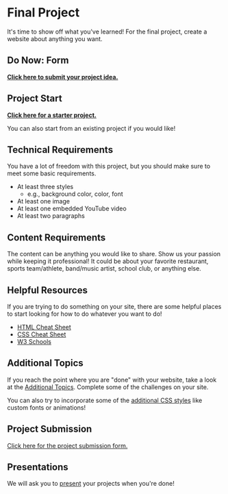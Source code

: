 # Final Project
It's time to show off what you've learned! For the final project, create a website about anything you want.

## Do Now: Form
[**Click here to submit your project idea.**](https://forms.office.com/r/avdGADtyrL)

## Project Start
[**Click here for a starter project.**](https://glitch.com/edit/#!/remix/final-project-ucs)

You can also start from an existing project if you would like!

## Technical Requirements
You have a lot of freedom with this project, but you should make sure to meet some basic requirements.

- At least three styles
  - e.g., background color, color, font
- At least one image
- At least one embedded YouTube video
- At least two paragraphs

## Content Requirements
The content can be anything you would like to share. Show us your passion while keeping it professional! It could be about your favorite restaurant, sports team/athlete, band/music artist, school club, or anything else.

## Helpful Resources
If you are trying to do something on your site, there are some helpful places to start looking for how to do whatever you want to do!

- [HTML Cheat Sheet](HtmlCheatsheet.md)
- [CSS Cheat Sheet](CssCheatsheet.md)
- [W3 Schools](https://w3schools.com)

## Additional Topics
If you reach the point where you are "done" with your website, take a look at the [Additional Topics](https://hylandtechoutreach.github.io/coding-activities/HtmlCssJsContinued/AdditionalTopicChallenges.html). Complete some of the challenges on your site.

You can also try to incorporate some of the [additional CSS styles](../MoreCss2/StudentDesc.md) like custom fonts or animations!

## Project Submission
[Click here for the project submission form.](https://forms.office.com/r/68tU7mcN6P)

## Presentations
We will ask you to [present](Presentations.md) your projects when you're done!

